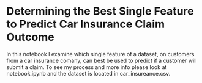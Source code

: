 # Determining the Best Single Feature to Predict Car Insurance Claim Outcome

In this notebook I examine which single feature of a dataset, on customers from a car insurance comany, can best be used to predict if a customer will submit a claim. To see my process and more info please look at notebook.ipynb and the dataset is located in car_insureance.csv.
